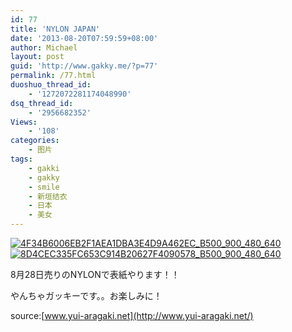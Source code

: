 ```yaml
---
id: 77
title: 'NYLON JAPAN'
date: '2013-08-20T07:59:59+08:00'
author: Michael
layout: post
guid: 'http://www.gakky.me/?p=77'
permalink: /77.html
duoshuo_thread_id:
    - '1272072281174048990'
dsq_thread_id:
    - '2956682352'
Views:
    - '108'
categories:
    - 图片
tags:
    - gakki
    - gakky
    - smile
    - 新垣结衣
    - 日本
    - 美女
---
```


[![4F34B6006EB2F1AEA1DBA3E4D9A462EC_B500_900_480_640](http://www.yui-aragaki.org/wp-content/uploads/img/4F34B6006EB2F1AEA1DBA3E4D9A462EC_B500_900_480_640.jpeg)](http://www.yui-aragaki.org/wp-content/uploads/img/4F34B6006EB2F1AEA1DBA3E4D9A462EC_B1280_1280_480_640.jpeg) [![8D4CEC335FC653C914B20627F4090578_B500_900_480_640](http://www.yui-aragaki.org/wp-content/uploads/img/8D4CEC335FC653C914B20627F4090578_B500_900_480_640.jpeg)](http://www.yui-aragaki.org/wp-content/uploads/img/8D4CEC335FC653C914B20627F4090578_B1280_1280_480_640.jpeg)

8月28日売りのNYLONで表紙やります！！

やんちゃガッキーです。。お楽しみに！

source:[www.yui-aragaki.net](http://www.yui-aragaki.net/)
